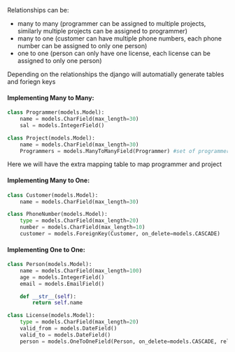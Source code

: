 
Relationships can be:
- many to many (programmer can be assigned to multiple projects, similarly multiple projects can be assigned to programmer)
- many to one (customer can have multiple phone numbers, each phone number can be assigned to only one person)
- one to one (person can only have one license, each license can be assigned to only one person)

Depending on the relationships the django will automatially generate tables and foriegn keys

#### Implementing Many to Many:

```python
class Programmer(models.Model):
    name = models.CharField(max_length=30)
    sal = models.IntegerField()

class Project(models.Model):
    name = models.CharField(max_length=30)
    Programmers = models.ManyToManyField(Programmer) #set of programmers
```

Here we will have the extra mapping table to map programmer and project

#### Implementing Many to One:

```python
class Customer(models.Model):
    name = models.CharField(max_length=30)

class PhoneNumber(models.Model):
    type = models.CharField(max_length=20)
    number = models.CharField(max_length=10)
    customer = models.ForeignKey(Customer, on_delete=models.CASCADE)
```

#### Implementing One to One:

```python
class Person(models.Model):
    name = models.CharField(max_length=100)
    age = models.IntegerField()
    email = models.EmailField()

    def __str__(self):
        return self.name

class License(models.Model):
    type = models.CharField(max_length=20)
    valid_from = models.DateField()
    valid_to = models.DateField()
    person = models.OneToOneField(Person, on_delete=models.CASCADE, related_name='license')
```